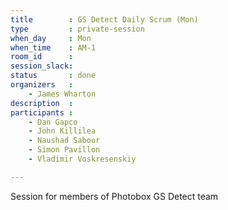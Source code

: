```yaml
---
title        : GS Detect Daily Scrum (Mon)
type         : private-session
when_day     : Mon
when_time    : AM-1
room_id      :
session_slack: 
status       : done
organizers   :
    - James Wharton
description  :
participants :
    - Dan Gapco
    - John Killilea
    - Naushad Saboor
    - Simon Pavillon
    - Vladimir Voskresenskiy

---
```



Session for members of Photobox GS Detect team
